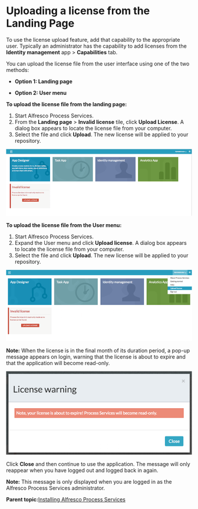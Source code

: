 # Uploading a license from the Landing Page

To use the license upload feature, add that capability to the appropriate user. Typically an administrator has the capability to add licenses from the **Identity management** app \> **Capabilities** tab.

You can upload the license file from the user interface using one of the two methods:

-   **Option 1: Landing page**

-   **Option 2: User menu**


**To upload the license file from the landing page:**

1.  Start Alfresco Process Services.
2.  From the **Landing page** \> **Invalid license** tile, click **Upload License**. A dialog box appears to locate the license file from your computer.
3.  Select the file and click **Upload**. The new license will be applied to your repository.

![images/Landingpagelicense.png](../images/Landingpagelicense.png)

**To upload the license file from the User menu:**

1.  Start Alfresco Process Services.
2.  Expand the User menu and click **Upload license**. A dialog box appears to locate the license file from your computer.
3.  Select the file and click **Upload**. The new license will be applied to your repository.

![](../images/Uploadlicense.png)

**Note:** When the license is in the final month of its duration period, a pop-up message appears on login, warning that the license is about to expire and that the application will become read-only.

![](../images/license-expiry.png)

Click **Close** and then continue to use the application. The message will only reappear when you have logged out and logged back in again.

**Note:** This message is only displayed when you are logged in as the Alfresco Process Services administrator.

**Parent topic:**[Installing Alfresco Process Services](../topics/installing_process_services.md)

